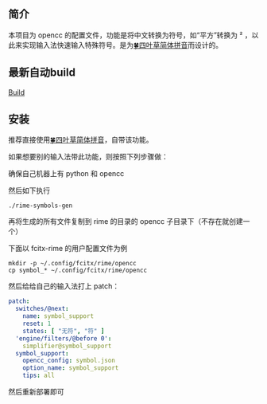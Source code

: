 ## 简介

本项目为 opencc 的配置文件，功能是将中文转换为符号，如“平方”转换为 ² ，以此来实现输入法快速输入特殊符号。是为[🍀️四叶草简体拼音](https://github.com/fkxxyz/rime-cloverpinyin)而设计的。

## 最新自动build

<a href="../../actions/">Build</a>

## 安装

推荐直接使用[🍀️四叶草简体拼音](https://github.com/fkxxyz/rime-cloverpinyin)，自带该功能。

如果想要别的输入法带此功能，则按照下列步骤做：

确保自己机器上有 python 和 opencc

然后如下执行

```shell
./rime-symbols-gen
```

再将生成的所有文件复制到 rime 的目录的 opencc 子目录下（不存在就创建一个）

下面以 fcitx-rime 的用户配置文件为例

```shell
mkdir -p ~/.config/fcitx/rime/opencc
cp symbol_* ~/.config/fcitx/rime/opencc
```

然后给给自己的输入法打上 patch：

```yaml
patch:
  switches/@next:
    name: symbol_support
    reset: 1
    states: [ "无符", "符" ]
  'engine/filters/@before 0':
    simplifier@symbol_support
  symbol_support:
    opencc_config: symbol.json
    option_name: symbol_support
    tips: all
```

然后重新部署即可
